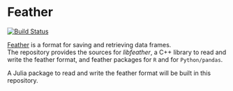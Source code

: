 # Feather

[![Build Status](https://travis-ci.org/dmbates/Feather.jl.svg?branch=master)](https://travis-ci.org/JuliaStats/Feather.jl)

[Feather](http://github.com/wesm/feather) is a format for saving and retrieving data frames.  
The repository provides the sources for _libfeather_, a C++ library to read and write the feather format,
and feather packages for `R` and for `Python/pandas`.

A Julia package to read and write the feather format will be built in this repository.
